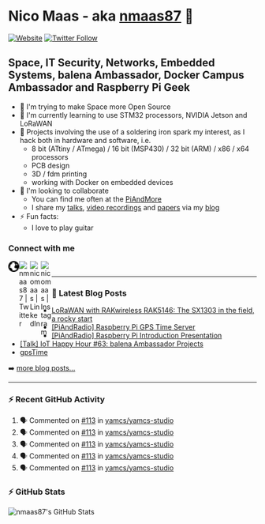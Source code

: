 # Nico Maas - aka [nmaas87][website] 👋

[![Website](https://img.shields.io/website?label=nico-maas.de&style=for-the-badge&url=https%3A%2F%2Fwww.nico-maas.de)](https://www.nico-maas.de)
[![Twitter Follow](https://img.shields.io/twitter/follow/nmaas87?color=1DA1F2&logo=twitter&style=for-the-badge)](https://twitter.com/intent/follow?original_referer=https%3A%2F%2Fgithub.com%2Fnmaas87&screen_name=nmaas87)

## Space, IT Security, Networks, Embedded Systems, balena Ambassador, Docker Campus Ambassador and Raspberry Pi Geek

- 🔭 I'm trying to make Space more Open Source
- 🌱 I'm currently learning to use STM32 processors, NVIDIA Jetson and LoRaWAN
- 🎉 Projects involving the use of a soldering iron spark my interest, as I hack both in hardware and software, i.e.
  - 8 bit (ATtiny / ATmega) / 16 bit (MSP430) / 32 bit (ARM) / x86 / x64 processors
  - PCB design
  - 3D / fdm printing
  - working with Docker on embedded devices
- 👯 I'm looking to collaborate
  - You can find me often at the [PiAndMore][piandmore]
  - I share my [talks], [video recordings] and [papers] via my [blog][website]
- ⚡ Fun facts:
  - I love to play guitar

### Connect with me

[<img align="left" alt="nico-maas.de" width="22px" src="https://raw.githubusercontent.com/iconic/open-iconic/master/svg/globe.svg" />][website]
[<img align="left" alt="nmaas87 | Twitter" width="22px" src="https://cdn.jsdelivr.net/npm/simple-icons@v3/icons/twitter.svg" />][twitter]
[<img align="left" alt="nicomaas | LinkedIn" width="22px" src="https://cdn.jsdelivr.net/npm/simple-icons@v3/icons/linkedin.svg" />][linkedin]
[<img align="left" alt="nicomaas | Instagram" width="22px" src="https://cdn.jsdelivr.net/npm/simple-icons@v3/icons/keybase.svg" />][keybase]

<br />

---

### 📕 Latest Blog Posts

<!-- BLOG-POST-LIST:START -->
- [LoRaWAN with RAKwireless RAK5146: The SX1303 in the field, a rocky start](https://www.nico-maas.de/?p=2414)
- [[PiAndRadio] Raspberry Pi GPS Time Server](https://www.nico-maas.de/?p=2402)
- [[PiAndRadio] Raspberry Pi Introduction Presentation](https://www.nico-maas.de/?p=2398)
- [[Talk] IoT Happy Hour #63: balena Ambassador Projects](https://www.nico-maas.de/?p=2385)
- [gpsTime](https://www.nico-maas.de/?p=2370)
<!-- BLOG-POST-LIST:END -->

➡️ [more blog posts...](https://www.nico-maas.de)

---

### :zap: Recent GitHub Activity
  
<!--START_SECTION:activity-->
1. 🗣 Commented on [#113](https://github.com/yamcs/yamcs-studio/issues/113) in [yamcs/yamcs-studio](https://github.com/yamcs/yamcs-studio)
2. 🗣 Commented on [#113](https://github.com/yamcs/yamcs-studio/issues/113) in [yamcs/yamcs-studio](https://github.com/yamcs/yamcs-studio)
3. 🗣 Commented on [#113](https://github.com/yamcs/yamcs-studio/issues/113) in [yamcs/yamcs-studio](https://github.com/yamcs/yamcs-studio)
4. 🗣 Commented on [#113](https://github.com/yamcs/yamcs-studio/issues/113) in [yamcs/yamcs-studio](https://github.com/yamcs/yamcs-studio)
5. 🗣 Commented on [#113](https://github.com/yamcs/yamcs-studio/issues/113) in [yamcs/yamcs-studio](https://github.com/yamcs/yamcs-studio)
<!--END_SECTION:activity-->

### :zap: GitHub Stats

  <img align="left" alt="nmaas87's GitHub Stats" src="https://github-readme-stats.codestackr.vercel.app/api?username=nmaas87&show_icons=true&hide_border=true" />


[website]: https://www.nico-maas.de
[twitter]: https://twitter.com/nmaas87
[linkedin]: https://linkedin.com/in/nicomaas
[keybase]: https://keybase.io/nicomaas
[piandmore]: https://piandmore.de/en/
[talks]: https://www.nico-maas.de/?cat=392
[video recordings]: https://www.nico-maas.de/?page_id=1244
[papers]: https://www.nico-maas.de/?cat=301
